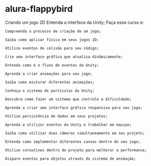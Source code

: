 # alura-flappybird
Criando um jogo 2D
Entenda a interface da Unity;
Faça esse curso e:

    Compreenda o processo de criação de um jogo;
    
    Saiba como aplicar física em seus jogos 2D;
    
    Utilize eventos de colisão para seu código;
    
    Crie uma interface gráfica que atualiza dinâmicamente;
    
    Entenda como é o fluxo de eventos da Unity;
    
    Aprenda a criar animações para seu jogo;
    
    Saiba como misturar diferentes animações;
    
    Conheça o sistema de partículas da Unity;
    
    Descubra como fazer um sistema que controle a dificuldade;
    
    Aprenda a criar uma interface gráfica responsiva para seu jogo;
    
    Utilize persistência de dados em seus projetos;
    
    Aprenda a utilizar eventos da Unity e trabalhar em equipe;
    
    Saiba como utilizar duas câmeras simultaneamente em seu projeto;
    
    Entenda como implementar diferentes canvas dentro do seu jogo;
    
    Utilize coroutines dentro do projeto para melhorar a performance;
    
    Dispare eventos para objetos através do sistema de animação;
